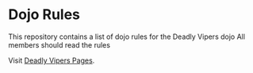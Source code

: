 Dojo Rules
==========

This repository contains a list of dojo rules for the Deadly Vipers dojo
All members should read the rules

Visit [Deadly Vipers Pages](https://github.com/deadlyvipers).
